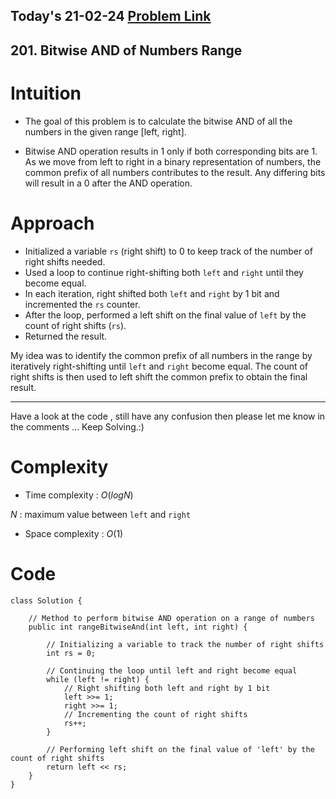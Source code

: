 ## Today's 21-02-24 [Problem Link](https://leetcode.com/problems/bitwise-and-of-numbers-range/description/?envType=daily-question&envId=2024-02-21)
## 201. Bitwise AND of Numbers Range

# Intuition
<!-- Describe your first thoughts on how to solve this problem. -->
- The goal of this problem is to calculate the bitwise AND of all the numbers in the given range [left, right].

- Bitwise AND operation results in 1 only if both corresponding bits are 1. As we move from left to right in a binary representation of numbers, the common prefix of all numbers contributes to the result. Any differing bits will result in a 0 after the AND operation.

# Approach
<!-- Describe your approach to solving the problem. -->
- Initialized a variable `rs` (right shift) to 0 to keep track of the number of right shifts needed.
- Used a loop to continue right-shifting both `left` and `right` until they become equal.
- In each iteration, right shifted both `left` and `right` by 1 bit and incremented the `rs` counter.
- After the loop, performed a left shift on the final value of `left` by the count of right shifts (`rs`).
- Returned the result.

My idea was to identify the common prefix of all numbers in the range by iteratively right-shifting until `left` and `right` become equal. The count of right shifts is then used to left shift the common prefix to obtain the final result.

---
Have a look at the code , still have any confusion then please let me know in the comments ... Keep Solving.:)

# Complexity
- Time complexity : $O(logN)$
<!-- Add your time complexity here, e.g. $$O(n)$$ -->
$N$ :  maximum value between `left` and `right`
- Space complexity : $O(1)$
<!-- Add your space complexity here, e.g. $$O(n)$$ -->

# Code
```
class Solution {

    // Method to perform bitwise AND operation on a range of numbers
    public int rangeBitwiseAnd(int left, int right) {
   
        // Initializing a variable to track the number of right shifts
        int rs = 0;

        // Continuing the loop until left and right become equal
        while (left != right) {
            // Right shifting both left and right by 1 bit
            left >>= 1;
            right >>= 1;
            // Incrementing the count of right shifts
            rs++;
        }

        // Performing left shift on the final value of 'left' by the count of right shifts
        return left << rs;
    }
}
```